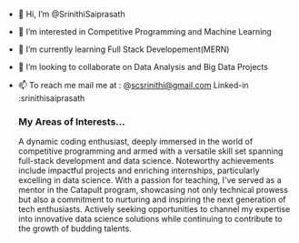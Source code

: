 - 👋 Hi, I’m @SrinithiSaiprasath
- 👀 I’m interested in Competitive Programming and Machine Learning
- 🌱 I’m currently learning Full Stack Developement(MERN)
- 💞️ I’m looking to collaborate on Data Analysis and Big Data Projects
- 📫 To reach me mail me at : @scsrinithi@gmail.com Linked-in :srinithisaiprasath

   <h3>My Areas of Interests...</h3>
   <p>A dynamic coding enthusiast, deeply immersed in the world of competitive programming and armed with a versatile skill set spanning full-stack development and data science. Noteworthy achievements include impactful projects and enriching internships, particularly excelling in data science. With a passion for teaching, I've served as a mentor in the Catapult program, showcasing not only technical prowess but also a commitment to nurturing and inspiring the next generation of tech enthusiasts. Actively seeking opportunities to channel my expertise into innovative data science solutions while continuing to contribute to the growth of budding talents.</p>

<!---
SrinithiSaiprasath/SrinithiSaiprasath is a ✨ special ✨ repository because its `README.md` (this file) appears on your GitHub profile.
You can click the Preview link to take a look at your changes.
--->

